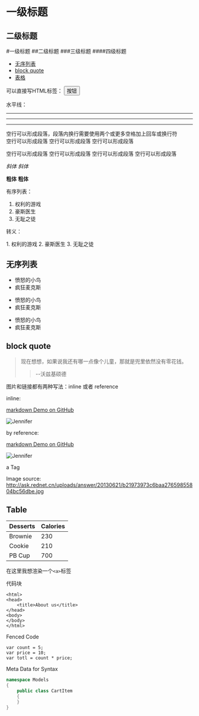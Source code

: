 一级标题
===
二级标题
---


#一级标题
##二级标题
###三级标题
####四级标题




- [无序列表](#无序列表)
- [block quote](#block-quote)
- [表格](#Table)


可以直接写HTML标签：
<button>按钮</button>

水平线：

---
***
___

空行可以形成段落，段落内换行需要使用两个或更多空格加上回车或换行符  
空行可以形成段落
空行可以形成段落
空行可以形成段落

空行可以形成段落
空行可以形成段落
空行可以形成段落
空行可以形成段落




*斜体*
_斜体_

**粗体**
__粗体__


有序列表：

1. 权利的游戏
2. 豪斯医生
3. 无耻之徒

转义：

1\. 权利的游戏
2\. 豪斯医生
3\. 无耻之徒

无序列表
---

- 愤怒的小鸟
- 疯狂麦克斯

* 愤怒的小鸟
* 疯狂麦克斯

+ 愤怒的小鸟
+ 疯狂麦克斯


block quote
-----

>现在想想，如果说我还有哪一点像个儿童，那就是兜里依然没有零花钱。
>>--沃兹基硕德

图片和链接都有两种写法：inline 或者 reference

inline:

[markdown Demo on GitHub](https://github.com/patrickfly/markdownDemo "Title: This is a demo")

![Jennifer](http://ask.rednet.cn/uploads/answer/20130621/b21973973c6baa27659855804bc56dbe.jpg "Jennifer the girl")

by reference:

[markdown Demo on GitHub][Link1]

![Jennifer][Image1]

a Tag

Image source: <http://ask.rednet.cn/uploads/answer/20130621/b21973973c6baa27659855804bc56dbe.jpg>




[Link1]: https://github.com/patrickfly/markdownDemo "Title: This is a demo"
[Image1]: http://ask.rednet.cn/uploads/answer/20130621/b21973973c6baa27659855804bc56dbe.jpg "Jennifer the girl"


Table
---

Desserts | Calories
---------|-----------
Brownie  | 230
Cookie   | 210
PB Cup   | 700


在这里我想渲染一个`<a>`标签

代码块

	<html>
	<head>
		<title>About us</title>
	</head>
	<body>
	</body>
	</html>

Fenced Code

```
var count = 5;
var price = 10;
var totl = count * price;
```


Meta Data for Syntax

```csharp
namespace Models
{
	public class CartItem
	{
	}
}
```





